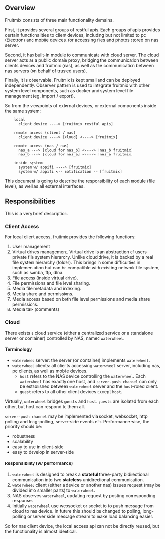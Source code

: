 ## Overview

Fruitmix consists of three main functionality domains.

First, it provides several groups of restful apis. Each groups of apis provides certain functionalities to client devices, including but not limited to pc (Electron) and mobile devices, for accessing files and photos stored on nas server.

Second, it has built-in module to communicate with cloud server. The cloud server acts as a public domain proxy, bridging the communication between clients devices and fruitmix (nas), as well as the communication between nas servers (on behalf of trusted users).

Finally, it is observable. Fruitmix is kept small and can be deployed independently. Observer pattern is used to integrate fruitmix with other system level components, such as docker and system level file management (eg. import / export).

So from the viewpoints of external devices, or external components inside the same system:

```
    local
      client device ----> [fruitmix restful apis]

    remote access (client / nas)
      client device ----> [cloud] <----> [fruitmix]

    remote access (nas / nas)
      nas_a ---> [cloud for nas_b] <----> [nas_b fruitmix]
      nas_b ---> [cloud for nas_a] <----> [nas_a fruitmix]

    inside system
      system w/ appifi ----> [fruitmix]
      system w/ appifi <-- notification -- [fruitmix]
```

This document is going to describe the responsibility of each module (file level), as well as all external interfaces.

## Responsibilities

This is a very brief description.

### Client Access
For local client access, fruitmix provides the following functions:

1. User management
2. Virtual drives management. Virtual drive is an abstraction of users private file system hierarchy. Unlike cloud drive, it is backed by a real file system hierarchy (folder). This brings in some difficulties in implementation but can be compatible with existing network file system, such as samba, ftp, dlna.
3. File access (inside virtual drive).
4. File permissions and file level sharing.
5. Media file metadata and indexing.
6. Media share and permissions.
7. Media access based on both file level permissions and media share permissions.
8. Media talk (comments)

### Cloud

There exists a cloud service (either a centralized service or a standalone server or container) controlled by NAS, named `waterwheel`.

#### Terminology

* `waterwheel` server: the server (or container) implements `waterwheel`.
* `waterwheel` clients: all clients accessing `waterwheel` server, including nas, pc clients, as well as mobile devices.
  * `host` refers to the NAS device controlling the `waterwheel`. Each `waterwheel` has exactly one host, and `server-push channel` can only be established between `waterwheel` server and the `host`-roled client.
  * `guest` refers to all other client devices except `host`.

Virtually, `waterwheel` bridges `guests` and `host`. `guests` are isolated from each other, but host can respond to them all.

`server-push channel` may be implemented via socket, websocket, http polling and long-polling, server-side events etc. Performance wise, the priority should be:
  * robustness
  * scalability
  * easy to use in client-side
  * easy to develop in server-side

#### Responsibility (w/ performance)
1. `waterwheel` is designed to break a **stateful** three-party bidirectional communication into two **stateless** unidirectional communication.
2. `waterwheel` client (either a device or another nas) issues request (may be divided into smaller parts) to `waterwheel`.
3. NAS observes `waterwheel`, updating request by posting corresponding response.
4. Initially `waterwheel` use websocket or socket io to push message from cloud to nas device. In future this should be changed to polling, long-polling or server side message stream to make load balancing easier.




















So for nas client device, the local access api can not be directly reused, but the functionality is almost identical.
